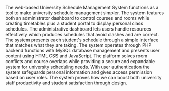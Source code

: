 The web-based University Schedule Management System functions as a tool to make university schedule management simpler. The system features both an administrator dashboard to control courses and rooms while creating timetables plus a student portal to display personal class schedules. The administrative dashboard lets users handle resources effectively which produces schedules that avoid clashes and are correct. The system presents each student's schedule through a simple interface that matches what they are taking.
The system operates through PHP backend functions with MySQL database management and presents user content using HTML CSS and JavaScript. The platform solves room conflicts and course overlaps while providing a secure and expandable system for university scheduling needs. With user authentication the system safeguards personal information and gives access permission based on user roles. The system proves how we can boost both university staff productivity and student satisfaction through design.
